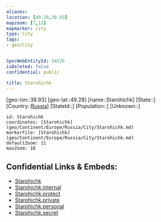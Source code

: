 ```yaml
---
aliases: 
location: [49.28,38.93]
mapzoom: [7,12] 
mapmarker: city 
type: City
tags:
- geo/City


SpocWebEntityId: 34526
isDeleted: false
confidential: public

title: Starohichk
---
```

[geo-lon::38.93]
[geo-lat::49.28]
[name::Starohichk]
[State::]
[Country::[Russia](geo/Continent/Europe/Russia.md)]
[StateId::]
[Population::]
[Unknown::]


```leaflet
id: Starohichk
coordinates: [Starohichk](geo/Continent/Europe/Russia/City/Starohichk.md)
markerFile: [Starohichk](geo/Continent/Europe/Russia/City/Starohichk.md)
defaultZoom: 11 
maxZoom: 18
```


## Confidential Links & Embeds: 
- [Starohichk](../../../../../../_public/geo/Continent/Europe/Russia/City/Starohichk.md) 
- [Starohichk.internal](../../../../../../_internal/geo/Continent/Europe/Russia/City/Starohichk.internal.md) 
- [Starohichk.protect](../../../../../../_protect/geo/Continent/Europe/Russia/City/Starohichk.protect.md) 
- [Starohichk.private](../../../../../../_private/geo/Continent/Europe/Russia/City/Starohichk.private.md) 
- [Starohichk.personal](../../../../../../_personal/geo/Continent/Europe/Russia/City/Starohichk.personal.md) 
- [Starohichk.secret](../../../../../../_secret/geo/Continent/Europe/Russia/City/Starohichk.secret.md) 

